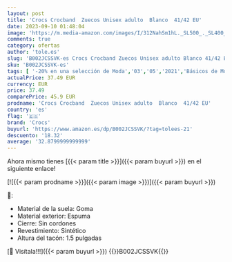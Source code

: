 ```yaml
---
layout: post
title: 'Crocs Crocband  Zuecos Unisex adulto  Blanco  41/42 EU'
date: 2023-09-10 01:48:04
image: 'https://m.media-amazon.com/images/I/312NahSm1hL._SL500_._SL400_.jpg'
comments: true
category: ofertas
author: 'tole.es'
slug: 'B002JCSSVK-es Crocs Crocband Zuecos Unisex adulto Blanco 41/42 EU'
sku: 'B002JCSSVK-es'
tags: [ '-20% en una selección de Moda','03','05','2021','Básicos de Moda','CML Summer 22','Días de Moda','Días de primavera, hasta -50%','Los más valorados por los clientes','Moda','Moda Hombre','Rebajas en zapatos hombre','Rebajas en zapatos mujer','Self Service','Special Features Stores','Switch Up Summer','Zapatos para hombre','Zuecos y mules para hombre','crocs','partition_000','partition_070','partition_104','partition_105','zuecos','🇪🇸', ]
actualPrice: 37.49 EUR
currency: EUR
price: 37.49
comparePrice: 45.9 EUR
prodname: 'Crocs Crocband  Zuecos Unisex adulto  Blanco  41/42 EU'
country: 'es'
flag: '🇪🇸'
brand: 'Crocs'
buyurl: 'https://www.amazon.es/dp/B002JCSSVK/?tag=tolees-21'
descuento: '18.32'
average: '32.8799999999999'
---
```


Ahora mismo tienes [{{< param title >}}]({{< param buyurl >}}) en el siguiente enlace!

[![{{< param prodname >}}]({{< param image >}})]({{< param buyurl >}})

🔎:

- Material de la suela: Goma
- Material exterior: Espuma
- Cierre: Sin cordones
- Revestimiento: Sintético
- Altura del tacón: 1.5 pulgadas

[🛒 Visítala!!!]({{< param buyurl >}})
{{<world>}}B002JCSSVK{{</world>}}
